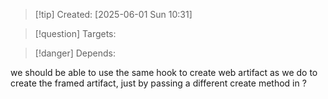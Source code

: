
>[!tip] Created: [2025-06-01 Sun 10:31]

>[!question] Targets: 

>[!danger] Depends: 

we should be able to use the same hook to create web artifact as we do to create the framed artifact, just by passing a different create method in ?

